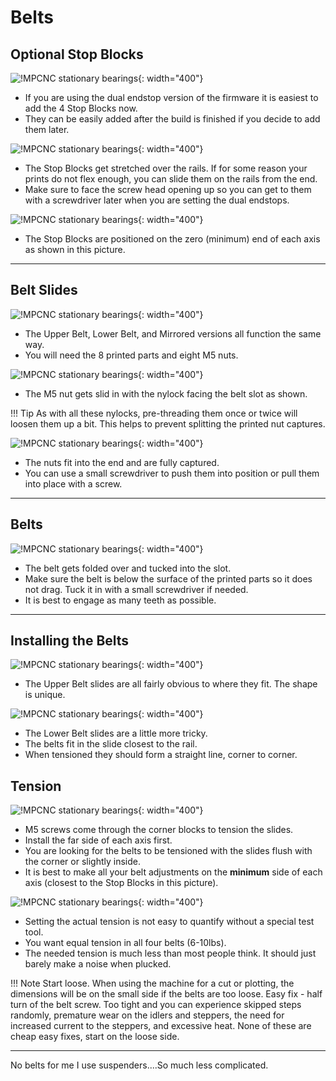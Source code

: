 # Belts

## Optional Stop Blocks

![!MPCNC stationary bearings](https://www.v1engineering.com/wp-content/uploads/2020/06/HStop1-scaled.jpg){: width="400"}

* If you are using the dual endstop version of the firmware it is easiest to add the 4 Stop Blocks now.
* They can be easily added after the build is finished if you decide to add them later.

![!MPCNC stationary bearings](https://www.v1engineering.com/wp-content/uploads/2020/06/HStop2-scaled.jpg){: width="400"}

* The Stop Blocks get stretched over the rails. If for some reason your prints do not flex enough, you can slide them on the rails from the end.
* Make sure to face the screw head opening up so you can get to them with a screwdriver later when you are setting the dual endstops.

![!MPCNC stationary bearings](https://www.v1engineering.com/wp-content/uploads/2020/06/HStop3-scaled.jpg){: width="400"}

* The Stop Blocks are positioned on the zero (minimum) end of each axis as shown in this picture.

___

## Belt Slides

![!MPCNC stationary bearings](https://www.v1engineering.com/wp-content/uploads/2020/06/Slide1-scaled.jpg){: width="400"}

* The Upper Belt, Lower Belt, and Mirrored versions all function the same way.
* You will need the 8 printed parts and eight M5 nuts.

![!MPCNC stationary bearings](https://www.v1engineering.com/wp-content/uploads/2020/06/Slide2-scaled.jpg){: width="400"}

* The M5 nut gets slid in with the nylock facing the belt slot as shown.

!!! Tip
    As with all these nylocks, pre-threading them once or twice will loosen them up a bit. This helps to prevent splitting the printed nut captures.

![!MPCNC stationary bearings](https://www.v1engineering.com/wp-content/uploads/2020/06/Slide3-scaled.jpg){: width="400"}

* The nuts fit into the end and are fully captured.
* You can use a small screwdriver to push them into position or pull them into place with a screw.

___

## Belts

![!MPCNC stationary bearings](https://www.v1engineering.com/wp-content/uploads/2020/06/Slide4-scaled.jpg){: width="400"}

* The belt gets folded over and tucked into the slot.
* Make sure the belt is below the surface of the printed parts so it does not drag. Tuck it in with a small screwdriver if needed.
* It is best to engage as many teeth as possible.

___

## Installing the Belts

![!MPCNC stationary bearings](https://www.v1engineering.com/wp-content/uploads/2020/06/OBelt1-scaled.jpg){: width="400"}

* The Upper Belt slides are all fairly obvious to where they fit. The shape is unique.

![!MPCNC stationary bearings](https://www.v1engineering.com/wp-content/uploads/2020/06/OBelt2-scaled.jpg){: width="400"}

* The Lower Belt slides are a little more tricky.
* The belts fit in the slide closest to the rail.
* When tensioned they should form a straight line, corner to corner.

## Tension

![!MPCNC stationary bearings](https://www.v1engineering.com/wp-content/uploads/2020/06/OBelt3-scaled.jpg){: width="400"}

* M5 screws come through the corner blocks to tension the slides.
* Install the far side of each axis first.
* You are looking for the belts to be tensioned with the slides flush with the corner or slightly inside.
* It is best to make all your belt adjustments on the **minimum** side of each axis (closest to the Stop Blocks in this picture).

![!MPCNC stationary bearings](https://www.v1engineering.com/wp-content/uploads/2020/06/Final-scaled.jpg){: width="400"}

* Setting the actual tension is not easy to quantify without a special test tool.
* You want equal tension in all four belts (6-10lbs).
* The needed tension is much less than most people think. It should just barely make a noise when plucked.

!!! Note
    Start loose. When using the machine for a cut or plotting, the dimensions will be on the small side if the belts are too loose. Easy fix - half turn of the belt screw.
    Too tight and you can experience skipped steps randomly, premature wear on the idlers and steppers, the need for increased current to the steppers, and excessive heat. None of these are cheap easy fixes, start on the loose side.

___

No belts for me I use suspenders....So much less complicated.
